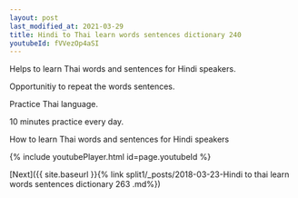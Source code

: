 ```yaml
---
layout: post
last_modified_at: 2021-03-29
title: Hindi to Thai learn words sentences dictionary 240 
youtubeId: fVVezOp4aSI
---
```

 
 
Helps to learn Thai words and sentences for Hindi speakers.

Opportunitiy to repeat the words sentences. 

Practice Thai language. 
 
10 minutes practice every day. 
 
How to learn Thai words and sentences for Hindi speakers 
 
{% include youtubePlayer.html id=page.youtubeId %}
 
 
[Next]({{ site.baseurl }}{% link  split1/_posts/2018-03-23-Hindi to thai learn words sentences dictionary 263 .md%})
 

